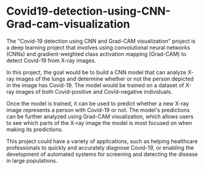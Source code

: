 # Covid19-detection-using-CNN-Grad-cam-visualization
The "Covid-19 detection using CNN and Grad-CAM visualization" project is a deep learning project that involves using convolutional neural networks (CNNs) and gradient-weighted class activation mapping (Grad-CAM) to detect Covid-19 from X-ray images.

In this project, the goal would be to build a CNN model that can analyze X-ray images of the lungs and determine whether or not the person depicted in the image has Covid-19. The model would be trained on a dataset of X-ray images of both Covid-positive and Covid-negative individuals.

Once the model is trained, it can be used to predict whether a new X-ray image represents a person with Covid-19 or not. The model's predictions can be further analyzed using Grad-CAM visualization, which allows users to see which parts of the X-ray image the model is most focused on when making its predictions.

This project could have a variety of applications, such as helping healthcare professionals to quickly and accurately diagnose Covid-19, or enabling the development of automated systems for screening and detecting the disease in large populations.



